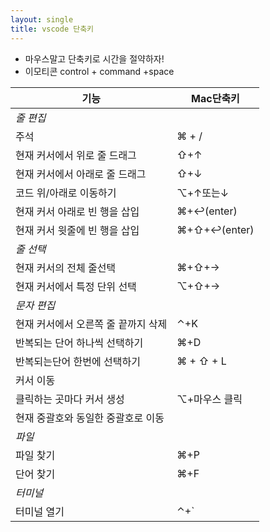 ```yaml
---
layout: single
title: vscode 단축키
---
```


- 마우스말고 단축키로 시간을 절약하자!  
- 이모티콘  control + command +space

|기능   | Mac단축키  |
|---|---|
|*줄 편집*|   |
|주석 | ⌘ + /|
|현재 커서에서 위로 줄 드래그|⇧+↑|
|현재 커서에서 아래로 줄 드래그|⇧+↓|
|코드 위/아래로 이동하기 | ⌥+↑또는↓|
|현재 커서 아래로 빈 행을 삽입 |⌘+↩︎(enter)|
|현재 커서 윗줄에 빈 행을 삽입 |⌘+⇧+↩︎(enter)|
|*줄 선택*|   |
|현재 커서의 전체 줄선택|⌘+⇧+→|
|현재 커서에서 특정 단위 선택| ⌥+⇧+→|
|*문자 편집*|   |
|현재 커서에서 오른쪽 줄 끝까지 삭제| ⌃+K|
|반복되는 단어 하나씩 선택하기|⌘+D|
|반복되는단어 한번에 선택하기|⌘ + ⇧ + L|
|커서 이동 |   |
|클릭하는 곳마다 커서 생성| ⌥+마우스 클릭 |
|현재 중괄호와 동일한 중괄호로 이동| 
|*파일*|   |
|파일 찾기| ⌘+P|
|단어 찾기|⌘+F|
|*터미널*   |
|터미널 열기| ⌃+`|
